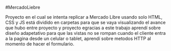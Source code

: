  #MercadoLiebre
 
Proyecto en el cual se intenta replicar a Mercado Libre usando solo HTML, CSS y JS
está dividido en carpetas para que se vaya visualizando el avance que hubo entre proyecto y proyecto
egracias a este trabajo aprendí sobre diseño adapetativo  para que las vistas no se rompan cuando el
cliente entra a la pagina desde un celular o tablet, aprendí sobre metodos HTTP al momento de hacer
el formulario.
